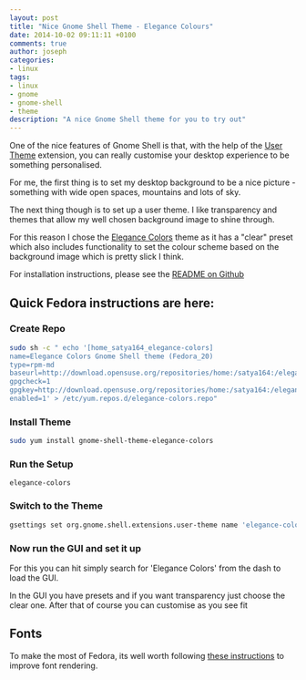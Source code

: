 ```yaml
---
layout: post
title: "Nice Gnome Shell Theme - Elegance Colours"
date: 2014-10-02 09:11:11 +0100
comments: true
author: joseph
categories: 
- linux
tags: 
- linux
- gnome
- gnome-shell
- theme
description: "A nice Gnome Shell theme for you to try out"
---
```

One of the nice features of Gnome Shell is that, with the help of the [User Theme](https://extensions.gnome.org/extension/19/user-themes/) extension, you can really customise
your desktop experience to be something personalised.

For me, the first thing is to set my desktop background to be a nice picture - something with wide open spaces, mountains and lots of sky.

The next thing though is to set up a user theme. I like transparency and themes that allow my well chosen background image to shine through.

For this reason I chose the [Elegance Colors](https://github.com/satya164/elegance-colors) theme as it has a "clear" preset which also includes functionality to set the colour scheme based 
on the background image which is pretty slick I think.

For installation instructions, please see the [README on Github](https://github.com/satya164/elegance-colors/blob/master/README.md)

## Quick Fedora instructions are here:


### Create Repo
``` bash
sudo sh -c " echo '[home_satya164_elegance-colors]
name=Elegance Colors Gnome Shell theme (Fedora_20)
type=rpm-md
baseurl=http://download.opensuse.org/repositories/home:/satya164:/elegance-colors/Fedora_20/
gpgcheck=1
gpgkey=http://download.opensuse.org/repositories/home:/satya164:/elegance-colors/Fedora_20/repodata/repomd.xml.key
enabled=1' > /etc/yum.repos.d/elegance-colors.repo"

```

### Install Theme
``` bash
sudo yum install gnome-shell-theme-elegance-colors
```

### Run the Setup
```
elegance-colors
```

### Switch to the Theme
``` bash
gsettings set org.gnome.shell.extensions.user-theme name 'elegance-colors'

```

### Now run the GUI and set it up
For this you can hit simply search for 'Elegance Colors' from the dash to load the GUI.

In the GUI you have presets and if you want transparency just choose the clear one. After that of course you can customise as you see fit

## Fonts

To make the most of Fedora, its well worth following [these instructions](http://worldofgnome.org/how-to-greatly-improve-font-rendering-under-fedora-20/) to improve font rendering.


